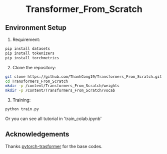 <div align="center">

<h1>Transformer_From_Scratch</h1>


</div>


## Environment Setup

1. Requirement:

```bash
pip install datasets
pip install tokenizers
pip install torchmetrics
```

2. Clone the repository:

```bash
git clone https://github.com/ThanhCong19/Transformers_From_Scratch.git
cd Transformers_From_Scratch
mkdir -p /content/Transformers_From_Scratch/weights
mkdir -p /content/Transformers_From_Scratch/vocab
```

3. Training:

```bash
python train.py
```

Or you can see all tutorial in 'train_colab.ipynb'


## Acknowledgements

Thanks [pytorch-trasformer](https://github.com/hkproj/pytorch-transformer) for the base codes.
